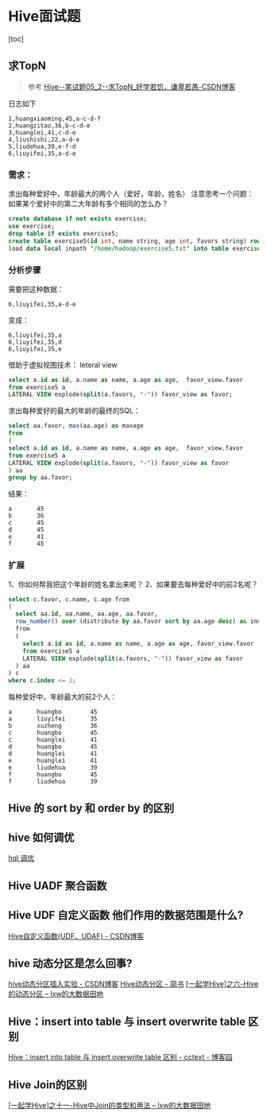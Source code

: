 # Hive面试题

[toc]

## 求TopN

> 参考 [Hive--笔试题05_2--求TopN_好学若饥，谦卑若愚-CSDN博客](https://blog.csdn.net/zhongqi2513/article/details/104579791?spm=1001.2014.3001.5501)

日志如下

```shell
1,huangxiaoming,45,a-c-d-f
2,huangzitao,36,b-c-d-e
3,huanglei,41,c-d-e
4,liushishi,22,a-d-e
5,liudehua,39,e-f-d
6,liuyifei,35,a-d-e
```

### 需求：

求出每种爱好中，年龄最大的两个人（爱好，年龄，姓名）
注意思考一个问题：如果某个爱好中的第二大年龄有多个相同的怎么办？

```sql
create database if not exists exercise;
use exercise;
drop table if exists exercise5;
create table exercise5(id int, name string, age int, favors string) row format delimited fields terminated by ",";
load data local inpath "/home/hadoop/exercise5.txt" into table exercise5;
```

### 分析步骤

需要把这种数据：

```shell
6,liuyifei,35,a-d-e
```

变成：

```shell
6,liuyifei,35,a
6,liuyifei,35,d
6,liuyifei,35,e
```

借助于虚拟视图技术：
leteral view

```sql
select a.id as id, a.name as name, a.age as age,  favor_view.favor 
from exercise5 a
LATERAL VIEW explode(split(a.favors, "-")) favor_view as favor;
```



求出每种爱好的最大的年龄的最终的SQL：

```sql
select aa.favor, max(aa.age) as maxage 
from 
(
select a.id as id, a.name as name, a.age as age,  favor_view.favor 
from exercise5 a
LATERAL VIEW explode(split(a.favors, "-")) favor_view as favor
) aa 
group by aa.favor;
```

结果：

```shell
a       45
b       36
c       45
d       45
e       41
f       45
```

### 扩展

1、你如何帮我把这个年龄的姓名拿出来呢？
2、如果要去每种爱好中的前2名呢？

```sql
select c.favor, c.name, c.age from 
(
  select aa.id, aa.name, aa.age, aa.favor, 
  row_number() over (distribute by aa.favor sort by aa.age desc) as index 
  from 
  (
    select a.id as id, a.name as name, a.age as age, favor_view.favor 
    from exercise5 a
    LATERAL VIEW explode(split(a.favors, "-")) favor_view as favor
  ) aa
) c 
where c.index <= 2;
```

每种爱好中，年龄最大的前2个人：

```shell
a       huangbo        45
a       liuyifei       35
b       xuzheng        36
c       huangbo        45
c       huanglei       41
d       huangbo        45
d       huanglei       41
e       huanglei       41
e       liudehua       39
f       huangbo        45
f       liudehua       39
```



## Hive 的 sort by 和 order by 的区别

## hive 如何调优

[hql 调优](https://www.cnblogs.com/sandbank/p/6408762.html)

## Hive UADF 聚合函数  

## Hive UDF 自定义函数  他们作用的数据范围是什么?

[Hive自定义函数(UDF、UDAF) - CSDN博客](https://blog.csdn.net/scgaliguodong123_/article/details/46993005)

## hive 动态分区是怎么回事?

[hive动态分区插入实验 - CSDN博客](https://blog.csdn.net/wzy0623/article/details/50817883)
[Hive动态分区 - 简书](https://www.jianshu.com/p/e7debf0980e3)
[[一起学Hive]之六-Hive的动态分区 – lxw的大数据田地](http://lxw1234.com/archives/2015/06/286.htm)

## Hive：insert into table 与 insert overwrite table 区别 

[Hive：insert into table 与 insert overwrite table 区别 - cctext - 博客园](https://www.cnblogs.com/yy3b2007com/p/7054128.html)

## Hive Join的区别

[[一起学Hive]之十一-Hive中Join的类型和用法 – lxw的大数据田地](http://lxw1234.com/archives/2015/06/315.htm)

## 







































